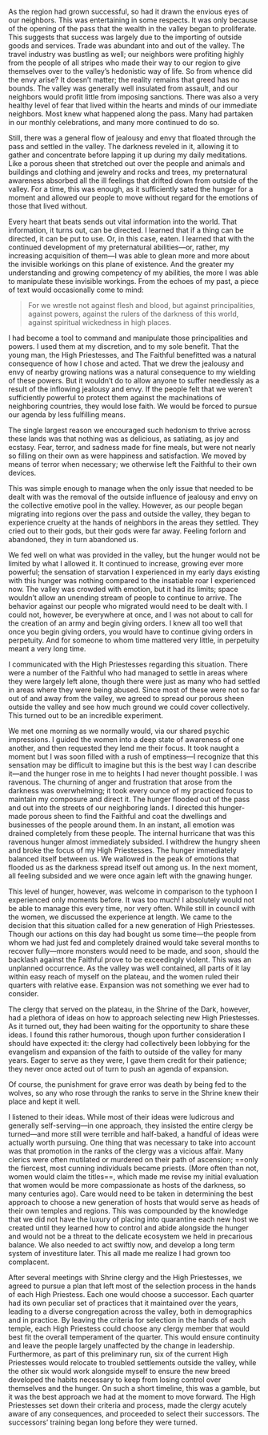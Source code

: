 As the region had grown successful, so had it drawn the envious eyes of our neighbors. This was entertaining in some respects. It was only because of the opening of the pass that the wealth in the valley began to proliferate. This suggests that success was largely due to the importing of outside goods and services. Trade was abundant into and out of the valley. The travel industry was bustling as well; our neighbors were profiting highly from the people of all stripes who made their way to our region to give themselves over to the valley’s hedonistic way of life. So from whence did the envy arise? It doesn’t matter; the reality remains that greed has no bounds. The valley was generally well insulated from assault, and our neighbors would profit little from imposing sanctions. There was also a very healthy level of fear that lived within the hearts and minds of our immediate neighbors. Most knew what happened along the pass. Many had partaken in our monthly celebrations, and many more continued to do so.

Still, there was a general flow of jealousy and envy that floated through the pass and settled in the valley. The darkness reveled in it, allowing it to gather and concentrate before lapping it up during my daily meditations. Like a porous sheen that stretched out over the people and animals and buildings and clothing and jewelry and rocks and trees, my preternatural awareness absorbed all the ill feelings that drifted down from outside of the valley. For a time, this was enough, as it sufficiently sated the hunger for a moment and allowed our people to move without regard for the emotions of those that lived without.

Every heart that beats sends out vital information into the world. That information, it turns out, can be directed. I learned that if a thing can be directed, it can be put to use. Or, in this case, eaten. I learned that with the continued development of my preternatural abilities—or, rather, my increasing acquisition of them—I was able to glean more and more about the invisible workings on this plane of existence. And the greater my understanding and growing competency of my abilities, the more I was able to manipulate these invisible workings. From the echoes of my past, a piece of text would occasionally come to mind:

> For we wrestle not against flesh and blood, but against principalities, against powers, against the rulers of the darkness of this world, against spiritual wickedness in high places.

I had become a tool to command and manipulate those principalities and powers. I used them at my discretion, and to my sole benefit. That the young man, the High Priestesses, and The Faithful benefitted was a natural consequence of how I chose and acted. That we drew the jealousy and envy of nearby growing nations was a natural consequence to my wielding of these powers. But it wouldn’t do to allow anyone to suffer needlessly as a result of the inflowing jealousy and envy. If the people felt that we weren’t sufficiently powerful to protect them against the machinations of neighboring countries, they would lose faith. We would be forced to pursue our agenda by less fulfilling means.

The single largest reason we encouraged such hedonism to thrive across these lands was that nothing was as delicious, as satiating, as joy and ecstasy. Fear, terror, and sadness made for fine meals, but were not nearly so filling on their own as were happiness and satisfaction. We moved by means of terror when necessary; we otherwise left the Faithful to their own devices.

This was simple enough to manage when the only issue that needed to be dealt with was the removal of the outside influence of jealousy and envy on the collective emotive pool in the valley. However, as our people began migrating into regions over the pass and outside the valley, they began to experience cruelty at the hands of neighbors in the areas they settled. They cried out to their gods, but their gods were far away. Feeling forlorn and abandoned, they in turn abandoned us.

We fed well on what was provided in the valley, but the hunger would not be limited by what I allowed it. It continued to increase, growing ever more powerful; the sensation of starvation I experienced in my early days existing with this hunger was nothing compared to the insatiable roar I experienced now. The valley was crowded with emotion, but it had its limits; space wouldn’t allow an unending stream of people to continue to arrive. The behavior against our people who migrated would need to be dealt with. I could not, however, be everywhere at once, and I was not about to call for the creation of an army and begin giving orders. I knew all too well that once you begin giving orders, you would have to continue giving orders in perpetuity. And for someone to whom time mattered very little, in perpetuity meant a very long time.

I communicated with the High Priestesses regarding this situation. There were a number of the Faithful who had managed to settle in areas where they were largely left alone, though there were just as many who had settled in areas where they were being abused. Since most of these were not so far out of and away from the valley, we agreed to spread our porous sheen outside the valley and see how much ground we could cover collectively. This turned out to be an incredible experiment.

We met one morning as we normally would, via our shared psychic impressions. I guided the women into a deep state of awareness of one another, and then requested they lend me their focus. It took naught a moment but I was soon filled with a rush of emptiness—I recognize that this sensation may be difficult to imagine but this is the best way I can describe it—and the hunger rose in me to heights I had never thought possible. I was ravenous. The churning of anger and frustration that arose from the darkness was overwhelming; it took every ounce of my practiced focus to maintain my composure and direct it. The hunger flooded out of the pass and out into the streets of our neighboring lands. I directed this hunger-made porous sheen to find the Faithful and coat the dwellings and businesses of the people around them. In an instant, all emotion was drained completely from these people. The internal hurricane that was this ravenous hunger almost immediately subsided. I withdrew the hungry sheen and broke the focus of my High Priestesses. The hunger immediately balanced itself between us. We wallowed in the peak of emotions that flooded us as the darkness spread itself out among us. In the next moment, all feeling subsided and we were once again left with the gnawing hunger.

This level of hunger, however, was welcome in comparison to the typhoon I experienced only moments before. It was too much! I absolutely would not be able to manage this every time, nor very often. While still in council with the women, we discussed the experience at length. We came to the decision that this situation called for a new generation of High Priestesses. Though our actions on this day had bought us some time—the people from whom we had just fed and completely drained would take several months to recover fully—more monsters would need to be made, and soon, should the backlash against the Faithful prove to be exceedingly violent. This was an unplanned occurrence. As the valley was well contained, all parts of it lay within easy reach of myself on the plateau, and the women ruled their quarters with relative ease. Expansion was not something we ever had to consider.

The clergy that served on the plateau, in the Shrine of the Dark, however, had a plethora of ideas on how to approach selecting new High Priestesses. As it turned out, they had been waiting for the opportunity to share these ideas. I found this rather humorous, though upon further consideration I should have expected it: the clergy had collectively been lobbying for the evangelism and expansion of the faith to outside of the valley for many years. Eager to serve as they were, I gave them credit for their patience; they never once acted out of turn to push an agenda of expansion.

Of course, the punishment for grave error was death by being fed to the wolves, so any who rose through the ranks to serve in the Shrine knew their place and kept it well.

I listened to their ideas. While most of their ideas were ludicrous and generally self-serving—in one approach, they insisted the entire clergy be turned—and more still were terrible and half-baked, a handful of ideas were actually worth pursuing. One thing that was necessary to take into account was that promotion in the ranks of the clergy was a vicious affair. Many clerics were often mutilated or murdered on their path of ascension; ==only the fiercest, most cunning individuals became priests. (More often than not, women would claim the titles==, which made me revise my initial evaluation that women would be more compassionate as hosts of the darkness, so many centuries ago). Care would need to be taken in determining the best approach to choose a new generation of hosts that would serve as heads of their own temples and regions. This was compounded by the knowledge that we did not have the luxury of placing into quarantine each new host we created until they learned how to control and abide alongside the hunger and would not be a threat to the delicate ecosystem we held in precarious balance. We also needed to act swiftly now, and develop a long term system of investiture later. This all made me realize I had grown too complacent.

After several meetings with Shrine clergy and the High Priestesses, we agreed to pursue a plan that left most of the selection process in the hands of each High Priestess. Each one would choose a successor. Each quarter had its own peculiar set of practices that it maintained over the years, leading to a diverse congregation across the valley, both in demographics and in practice. By leaving the criteria for selection in the hands of each temple, each High Priestess could choose any clergy member that would best fit the overall temperament of the quarter. This would ensure continuity and leave the people largely unaffected by the change in leadership. Furthermore, as part of this preliminary run, six of the current High Priestesses would relocate to troubled settlements outside the valley, while the other six would work alongside myself to ensure the new breed developed the habits necessary to keep from losing control over themselves and the hunger. On such a short timeline, this was a gamble, but it was the best approach we had at the moment to move forward. The High Priestesses set down their criteria and process, made the clergy acutely aware of any consequences, and proceeded to select their successors. The successors’ training began long before they were turned.